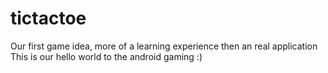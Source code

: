 tictactoe
=========

Our first game idea, more of a learning experience then an real application
This is our hello world to the android gaming :)
